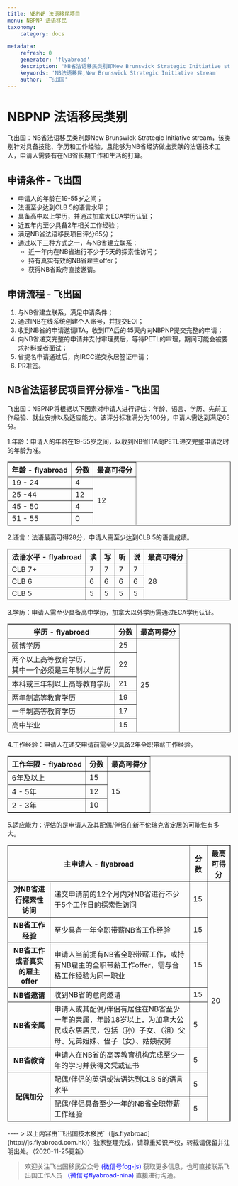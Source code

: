 ```yaml
---
title: NBPNP 法语移民项目
menu: NBPNP 法语移民
taxonomy:
    category: docs

metadata:
    refresh: 0
    generator: 'flyabroad'
    description: 'NB省法语移民类别即New Brunswick Strategic Initiative stream，该类别针对具备技能、学历和工作经验，且能够为NB省经济做出贡献的法语技术工人，申请人需要有在NB省长期工作和生活的打算。'
    keywords: 'NB法语移民,New Brunswick Strategic Initiative stream'
    author: '飞出国'
---
```

# NBPNP 法语移民类别

飞出国：NB省法语移民类别即New Brunswick Strategic Initiative stream，该类别针对具备技能、学历和工作经验，且能够为NB省经济做出贡献的法语技术工人，申请人需要有在NB省长期工作和生活的打算。

## 申请条件 - 飞出国

* 申请人的年龄在19-55岁之间；
* 法语至少达到CLB 5的语言水平；
* 具备高中以上学历，并通过加拿大ECA学历认证；
* 近五年内至少具备2年相关工作经验；
* 满足NB省法语移民项目评分65分；
* 通过以下三种方式之一，与NB省建立联系：
    * 近一年内在NB省进行不少于5天的探索性访问；
    * 持有真实有效的NB省雇主offer；
    * 获得NB省政府直接邀请。

## 申请流程 - 飞出国

1. 与NB省建立联系，满足申请条件；
2. 通过INB在线系统创建个人账号，并提交EOI；
3. 收到NB省的申请邀请ITA，收到ITA后的45天内向NBPNP提交完整的申请；
4. 向NB省递交完整的申请并支付审理费后，等待PETL的审理，期间可能会被要求补料或者面试；
5. 省提名申请通过后，向IRCC递交永居签证申请；
6. PR准签。

## NB省法语移民项目评分标准 - 飞出国

飞出国：NBPNP将根据以下因素对申请人进行评估：年龄、语言、学历、先前工作经验、就业安排以及适应能力。该评分标准满分为100分，申请人需达到满足65分。

1.年龄：申请人的年龄在19-55岁之间，以收到NB省ITA向PETL递交完整申请之时的年龄为准。

<table border="1" cellspacing="1">
<tr>
   <th>年龄 - flyabroad</th>
   <th>分数</th>
   <th>最高可得分</th>
</tr>
<tr>
   <td>19 - 24</td>
   <td>4</td>
   <td rowspan='4'>12</td>
</tr>
<tr>
   <td>25 -44</td>
   <td>12</td>
</tr>
<tr>
   <td>45 - 50</td>
   <td>4</td>
</tr>
<tr>
   <td>51 - 55</td>
   <td>0</td>
</tr>
</table>

2.语言：法语最高可得28分，申请人需至少达到CLB 5的语言成绩。

<table border="1" cellspacing="1">
<tr>
   <th>法语水平 - flyabroad</th>
   <th>读</th>
   <th>写</th>
   <th>听</th>
   <th>说</th>
   <th>最高可得分</th>
</tr>
<tr>
   <td>CLB 7+</td>
   <td>7</td>
   <td>7</td>
   <td>7</td>
   <td>7</td>
   <td rowspan='3'>28</td>
</tr>
<tr>
   <td>CLB 6</td>
   <td>6</td>
   <td>6</td>
   <td>6</td>
   <td>6</td>
</tr>
<tr>
   <td>CLB 5</td>
   <td>5</td>
   <td>5</td>
   <td>5</td>
   <td>5</td>
</tr>
</table>

3.学历：申请人需至少具备高中学历，加拿大以外学历需通过ECA学历认证。

<table border="1" cellspacing="1">
<tr>
   <th>学历 - flyabroad</th>
   <th>分数</th>
   <th>最高可得分</th>
</tr>
<tr>
   <td>硕博学历</td>
   <td>25</td>
   <td rowspan='6'>25</td>
</tr>
<tr>
   <td>两个以上高等教育学历，<br/>其中一个必须是三年制以上学历</td>
   <td>22</td>
</tr>
<tr>
   <td>本科或三年制以上高等教育学历</td>
   <td>21</td>
</tr>
<tr>
   <td>两年制高等教育学历</td>
   <td>19</td>
</tr>
<tr>
   <td>一年制高等教育学历</td>
   <td>17</td>
</tr>
<tr>
   <td>高中毕业</td>
   <td>15</td>
</tr>
</table>

4.工作经验：申请人在递交申请前需至少具备2年全职带薪工作经验。

<table border="1" cellspacing="1">
<tr>
   <th>工作年限 - flyabroad</th>
   <th>分数</th>
   <th>最高可得分</th>
</tr>
<tr>
   <td>6年及以上</td>
   <td>15</td>
   <td rowspan='3'>15</td>
</tr>
<tr>
   <td>4 - 5年</td>
   <td>12</td>
</tr>
<tr>
   <td>2 - 3年</td>
   <td>10</td>
</tr>   
</table>

5.适应能力：评估的是申请人及其配偶/伴侣在新不伦瑞克省定居的可能性有多大。

<table border="1" cellspacing="1">
<tr>
   <th colspan='2'>主申请人 - flyabroad</th>
   <th>分数</th>
   <th>最高可得分</th>
</tr>
<tr>
   <th>对NB省进行探索性访问</th>
   <td>递交申请前的12个月内对NB省进行不少于5个工作日的探索性访问</td>
   <td>15</td>
   <td rowspan='8'>20</td>
</tr>
<tr>
   <th>NB省工作经验</th>
   <td>至少具备一年全职带薪NB省工作经验</td>
   <td>15</td>
</tr>
<tr>
   <th>NB省工作或者真实的雇主offer</th>
   <td>申请人当前拥有NB省全职带薪工作，或持有NB雇主的全职带薪工作offer，需与合格工作经验为同一职业</td>
   <td>15</td>
</tr>
<tr>
   <th>NB省邀请</th>
   <td>收到NB省的意向邀请</td>
   <td>15</td>
</tr>
<tr>
   <th>NB省亲属</th>
   <td>申请人或其配偶/伴侣有居住在NB省至少一年的亲属，年龄18岁以上，为加拿大公民或永居居民，包括（孙）子女、（祖）父母、兄弟姐妹、侄子（女）、姑姨叔舅</td>
   <td>5</td>
</tr>
<tr>
   <th>NB省教育</th>
   <td>申请人在NB省的高等教育机构完成至少一年的学习并获得文凭或证书</td>
   <td>5</td>
</tr>
<tr>
   <th rowspan='2'>配偶加分</th>
   <td>配偶/伴侣的英语或法语达到CLB 5的语言水平</td>
   <td>5</td>
</tr>
<tr>
   <td>配偶/伴侣具备至少一年的NB省全职带薪工作经验</td>
   <td>5</td>
</table> 
----
> 以上内容由`飞出国技术移民`（[js.flyabroad](http://js.flyabroad.com.hk)）独家整理完成，请尊重知识产权，转载请保留并注明出处。（2020-11-25更新）

> 欢迎关注飞出国移民公众号 <font color=Blue>(微信号fcg-js)</font> 获取更多信息，也可直接联系飞出国工作人员 <font color=Blue>（微信号flyabroad-nina)</font> 直接进行沟通。

